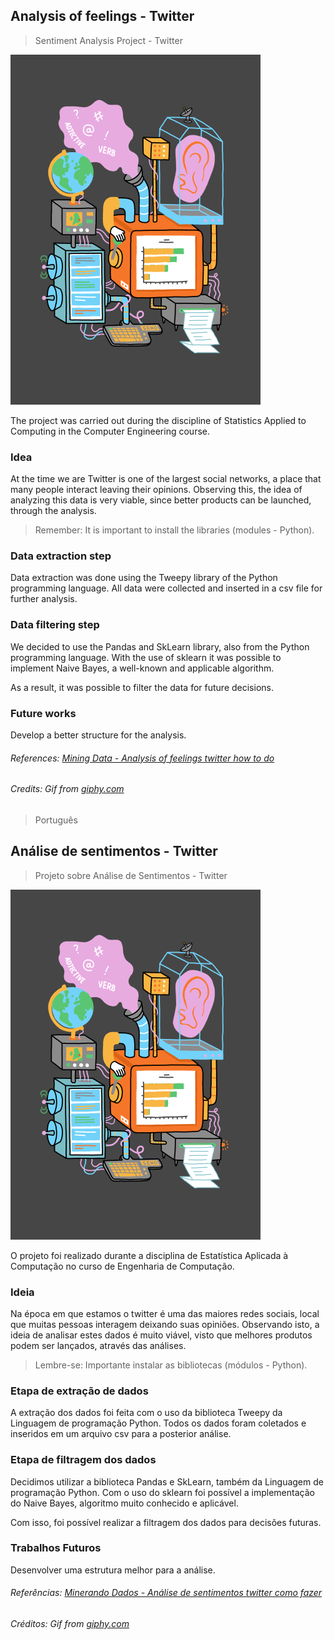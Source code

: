 ## Analysis of feelings - Twitter
> Sentiment Analysis Project - Twitter

![](media/analysisdata.gif)

The project was carried out during the discipline of Statistics Applied to Computing in the Computer Engineering course.

### Idea

At the time we are Twitter is one of the largest social networks, a place that many people interact leaving their opinions. Observing this, the idea of analyzing this data is very viable, since better products can be launched, through the analysis.

> Remember: It is important to install the libraries (modules - Python).

### Data extraction step
Data extraction was done using the Tweepy library of the Python programming language. All data were collected and inserted in a csv file for further analysis.

### Data filtering step

We decided to use the Pandas and SkLearn library, also from the Python programming language. With the use of sklearn it was possible to implement Naive Bayes, a well-known and applicable algorithm.

As a result, it was possible to filter the data for future decisions.

### Future works

Develop a better structure for the analysis.

###### References: [Mining Data - Analysis of feelings twitter how to do](http://minerandodados.com.br/index.php/2017/03/15/analise-de-sentimentos-twitter-como-do/)

###### Credits: Gif from [giphy.com](https://giphy.com/)

> Português

## Análise de sentimentos - Twitter
> Projeto sobre Análise de Sentimentos - Twitter

![](media/analysisdata.gif)

O projeto foi realizado durante a disciplina de Estatística Aplicada à Computação no curso de Engenharia de Computação.

### Ideia

Na época em que estamos o twitter é uma das maiores redes sociais, local que muitas pessoas interagem deixando suas opiniões. Observando isto, a ideia de analisar estes dados é muito viável, visto que melhores produtos podem ser lançados, através das análises.

> Lembre-se: Importante instalar as bibliotecas (módulos - Python).

### Etapa de extração de dados
A extração dos dados foi feita com o uso da biblioteca Tweepy da Linguagem de programação Python. Todos os dados foram coletados e inseridos em um arquivo csv para a posterior análise.

### Etapa de filtragem dos dados

Decidimos utilizar a biblioteca Pandas e SkLearn, também da Linguagem de programação Python. Com o uso do sklearn foi possível a implementação do Naive Bayes, algoritmo muito conhecido e aplicável.

Com isso, foi possível realizar a filtragem dos dados para decisões futuras.

### Trabalhos Futuros

Desenvolver uma estrutura melhor para a análise.


###### Referências: [Minerando Dados - Análise de sentimentos twitter como fazer](http://minerandodados.com.br/index.php/2017/03/15/analise-de-sentimentos-twitter-como-fazer/)

###### Créditos: Gif from [giphy.com](https://giphy.com/)
